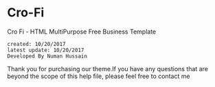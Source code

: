 # Cro-Fi

Cro Fi - HTML MultiPurpose Free Business Template

    created: 10/20/2017
    latest update: 10/20/2017
    Developed By Numan Hussain











Thank you for purchasing our theme.If you have any questions that are beyond the scope of this help file, please feel free to contact me
